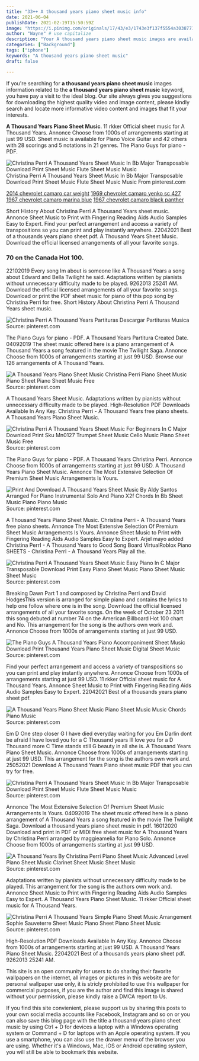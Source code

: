 ```yaml
---
title: "33++ A thousand years piano sheet music info"
date: 2021-06-04
publishDate: 2021-02-19T15:50:59Z
image: "https://i.pinimg.com/originals/17/43/e3/1743e3f137f5554a303877184a374209.png"
author: "Wayne" # use capitalize
description: "Your A thousand years piano sheet music images are available. A thousand years piano sheet music are a topic that is being searched for and liked by netizens now. You can Get the A thousand years piano sheet music files here. Get all royalty-free vectors."
categories: ["Background"]
tags: ["iphone"]
keywords: "A thousand years piano sheet music"
draft: false

---
```


If you're searching for **a thousand years piano sheet music** images information related to the **a thousand years piano sheet music** keyword, you have pay a visit to the ideal  blog.  Our site always  gives you  suggestions  for downloading  the highest  quality video and image  content, please kindly search and locate more informative video content and images  that fit your interests.

**A Thousand Years Piano Sheet Music**. 11 rkker Official sheet music for A Thousand Years. Annonce Choose from 1000s of arrangements starting at just 99 USD. Sheet music is available for Piano Voice Guitar and 42 others with 28 scorings and 5 notations in 21 genres. The Piano Guys for piano - PDF.

![Christina Perri A Thousand Years Sheet Music In Bb Major Transposable Download Print Sheet Music Flute Sheet Music Music](https://i.pinimg.com/originals/63/bc/24/63bc24a298a9374fd31b281792204ae6.gif "Christina Perri A Thousand Years Sheet Music In Bb Major Transposable Download Print Sheet Music Flute Sheet Music Music")
Christina Perri A Thousand Years Sheet Music In Bb Major Transposable Download Print Sheet Music Flute Sheet Music Music From pinterest.com

[2014 chevrolet camaro car weight](/2014-chevrolet-camaro-car-weight/)
[1969 chevrolet camaro yenko sc 427](/1969-chevrolet-camaro-yenko-sc-427/)
[1967 chevrolet camaro marina blue](/1967-chevrolet-camaro-marina-blue/)
[1967 chevrolet camaro black panther](/1967-chevrolet-camaro-black-panther/)

Short History About Christina Perri A Thousand Years sheet music. Annonce Sheet Music to Print with Fingering Reading Aids Audio Samples Easy to Expert. Find your perfect arrangement and access a variety of transpositions so you can print and play instantly anywhere. 22042021 Best of a thousands years piano sheet pdf. A Thousand Years Sheet Music. Download the official licensed arrangements of all your favorite songs.

### 70 on the Canada Hot 100.

22102019 Every song Im about is someone like A Thousand Years a song about Edward and Bella Twilight he said. Adaptations written by pianists without unnecessary difficulty made to be played. 9262013 25241 AM. Download the official licensed arrangements of all your favorite songs. Download or print the PDF sheet music for piano of this pop song by Christina Perri for free. Short History About Christina Perri A Thousand Years sheet music.


![Christina Perri A Thousand Years Partituras Descargar Partituras Musica](https://i.pinimg.com/originals/e6/13/01/e61301ac55ae484a4890c56b73987d93.png "Christina Perri A Thousand Years Partituras Descargar Partituras Musica")
Source: pinterest.com

The Piano Guys for piano - PDF. A Thousand Years Partitura Created Date. 04092019 The sheet music offered here is a piano arrangement of A Thousand Years a song featured in the movie The Twilight Saga. Annonce Choose from 1000s of arrangements starting at just 99 USD. Browse our 126 arrangements of A Thousand Years.

![A Thousand Years Piano Sheet Music Christina Perri Piano Sheet Music Piano Sheet Piano Sheet Music Free](https://i.pinimg.com/originals/c7/c7/4f/c7c74f870cc5c0a722df9e29fb64cd12.jpg "A Thousand Years Piano Sheet Music Christina Perri Piano Sheet Music Piano Sheet Piano Sheet Music Free")
Source: pinterest.com

A Thousand Years Sheet Music. Adaptations written by pianists without unnecessary difficulty made to be played. High-Resolution PDF Downloads Available In Any Key. Christina Perri - A Thousand Years free piano sheets. A Thousand Years Piano Sheet Music.

![Christina Perri A Thousand Years Sheet Music For Beginners In C Major Download Print Sku Mn0127 Trumpet Sheet Music Cello Music Piano Sheet Music Free](https://i.pinimg.com/474x/ab/fd/36/abfd360700a3952df6c2a67f4e19cea6.jpg "Christina Perri A Thousand Years Sheet Music For Beginners In C Major Download Print Sku Mn0127 Trumpet Sheet Music Cello Music Piano Sheet Music Free")
Source: pinterest.com

The Piano Guys for piano - PDF. A Thousand Years Christina Perri. Annonce Choose from 1000s of arrangements starting at just 99 USD. A Thousand Years Piano Sheet Music. Annonce The Most Extensive Selection Of Premium Sheet Music Arrangements Is Yours.

![Print And Download A Thousand Years Sheet Music By Aldy Santos Arranged For Piano Instrumental Solo And Piano X2f Chords In Bb Sheet Music Piano Piano Music](https://i.pinimg.com/originals/be/a3/ba/bea3bafca25c60214fab30340198988e.gif "Print And Download A Thousand Years Sheet Music By Aldy Santos Arranged For Piano Instrumental Solo And Piano X2f Chords In Bb Sheet Music Piano Piano Music")
Source: pinterest.com

A Thousand Years Piano Sheet Music. Christina Perri - A Thousand Years free piano sheets. Annonce The Most Extensive Selection Of Premium Sheet Music Arrangements Is Yours. Annonce Sheet Music to Print with Fingering Reading Aids Audio Samples Easy to Expert. Arjel mayo added Christina PerrI - A Thousand Years to Good Song Board VirtualRoblox Piano SHEETS - Christina PerrI - A Thousand Years Play all the.

![Christina Perri A Thousand Years Sheet Music Easy Piano In C Major Transposable Download Print Easy Piano Sheet Music Piano Sheet Music Sheet Music](https://i.pinimg.com/originals/73/1d/e9/731de97de6e922d17d9162d2900e81af.gif "Christina Perri A Thousand Years Sheet Music Easy Piano In C Major Transposable Download Print Easy Piano Sheet Music Piano Sheet Music Sheet Music")
Source: pinterest.com

Breaking Dawn Part 1 and composed by Christina Perri and David HodgesThis version is arranged for simple piano and contains the lyrics to help one follow where one is in the song. Download the official licensed arrangements of all your favorite songs. On the week of October 23 2011 this song debuted at number 74 on the American Billboard Hot 100 chart and No. This arrangement for the song is the authors own work and. Annonce Choose from 1000s of arrangements starting at just 99 USD.

![The Piano Guys A Thousand Years Piano Accompaniment Sheet Music Download Print Thousand Years Piano Sheet Music Digital Sheet Music](https://i.pinimg.com/originals/53/10/c1/5310c14353ca5984069166375aa6f364.gif "The Piano Guys A Thousand Years Piano Accompaniment Sheet Music Download Print Thousand Years Piano Sheet Music Digital Sheet Music")
Source: pinterest.com

Find your perfect arrangement and access a variety of transpositions so you can print and play instantly anywhere. Annonce Choose from 1000s of arrangements starting at just 99 USD. 11 rkker Official sheet music for A Thousand Years. Annonce Sheet Music to Print with Fingering Reading Aids Audio Samples Easy to Expert. 22042021 Best of a thousands years piano sheet pdf.

![A Thousand Years Piano Sheet Music Piano Sheet Music Music Chords Piano Music](https://i.pinimg.com/originals/36/06/ac/3606ac168e63eca1c5cf9f295ec79749.png "A Thousand Years Piano Sheet Music Piano Sheet Music Music Chords Piano Music")
Source: pinterest.com

Em D One step closer G I have died everyday waiting for you Em Darlin dont be afraid I have loved you for a C Thousand years Ill love you for a D Thousand more C Time stands still G beauty in all she is. A Thousand Years Piano Sheet Music. Annonce Choose from 1000s of arrangements starting at just 99 USD. This arrangement for the song is the authors own work and. 25052021 Download A Thousand Years Piano sheet music PDF that you can try for free.

![Christina Perri A Thousand Years Sheet Music In Bb Major Transposable Download Print Sheet Music Flute Sheet Music Music](https://i.pinimg.com/originals/63/bc/24/63bc24a298a9374fd31b281792204ae6.gif "Christina Perri A Thousand Years Sheet Music In Bb Major Transposable Download Print Sheet Music Flute Sheet Music Music")
Source: pinterest.com

Annonce The Most Extensive Selection Of Premium Sheet Music Arrangements Is Yours. 04092019 The sheet music offered here is a piano arrangement of A Thousand Years a song featured in the movie The Twilight Saga. Download a thousand years piano sheet music in pdf. 16012020 Download and print in PDF or MIDI free sheet music for A Thousand Years by Christina Perri arranged by maggieamelia for Piano Solo. Annonce Choose from 1000s of arrangements starting at just 99 USD.

![A Thousand Years By Christina Perri Piano Sheet Music Advanced Level Piano Sheet Music Clarinet Sheet Music Sheet Music](https://i.pinimg.com/originals/b2/0a/8c/b20a8c8593948fe4464737e0878682e1.jpg "A Thousand Years By Christina Perri Piano Sheet Music Advanced Level Piano Sheet Music Clarinet Sheet Music Sheet Music")
Source: pinterest.com

Adaptations written by pianists without unnecessary difficulty made to be played. This arrangement for the song is the authors own work and. Annonce Sheet Music to Print with Fingering Reading Aids Audio Samples Easy to Expert. A Thousand Years Piano Sheet Music. 11 rkker Official sheet music for A Thousand Years.

![Christina Perri A Thousand Years Simple Piano Sheet Music Arrangement Sophie Sauveterre Sheet Music Piano Sheet Piano Sheet Music](https://i.pinimg.com/originals/17/43/e3/1743e3f137f5554a303877184a374209.png "Christina Perri A Thousand Years Simple Piano Sheet Music Arrangement Sophie Sauveterre Sheet Music Piano Sheet Piano Sheet Music")
Source: pinterest.com

High-Resolution PDF Downloads Available In Any Key. Annonce Choose from 1000s of arrangements starting at just 99 USD. A Thousand Years Piano Sheet Music. 22042021 Best of a thousands years piano sheet pdf. 9262013 25241 AM.

This site is an open community for users to do sharing their favorite wallpapers on the internet, all images or pictures in this website are for personal wallpaper use only, it is stricly prohibited to use this wallpaper for commercial purposes, if you are the author and find this image is shared without your permission, please kindly raise a DMCA report to Us.

If you find this site convienient, please support us by sharing this posts to your own social media accounts like Facebook, Instagram and so on or you can also save this blog page with the title a thousand years piano sheet music by using Ctrl + D for devices a laptop with a Windows operating system or Command + D for laptops with an Apple operating system. If you use a smartphone, you can also use the drawer menu of the browser you are using. Whether it's a Windows, Mac, iOS or Android operating system, you will still be able to bookmark this website.
